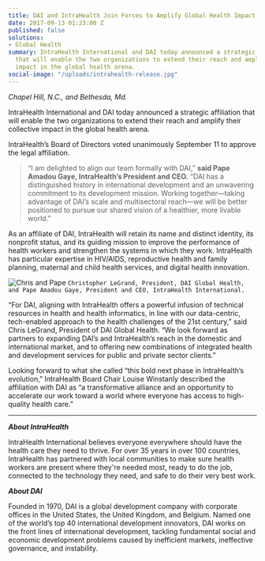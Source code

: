 ```yaml
---
title: DAI and IntraHealth Join Forces to Amplify Global Health Impact
date: 2017-09-13 01:23:00 Z
published: false
solutions:
- Global Health
summary: IntraHealth International and DAI today announced a strategic affiliation
  that will enable the two organizations to extend their reach and amplify their collective
  impact in the global health arena.
social-image: "/uploads/intrahealth-release.jpg"
---
```


*Chapel Hill, N.C., and Bethesda, Md.*

IntraHealth International and DAI today announced a strategic affiliation that will enable the two organizations to extend their reach and amplify their collective impact in the global health arena.

IntraHealth’s Board of Directors voted unanimously September 11 to approve the legal affiliation.

> “I am delighted to align our team formally with DAI,” **said Pape Amadou Gaye, IntraHealth’s President and CEO.** “DAI has a distinguished history in international development and an unwavering commitment to its development mission. Working together—taking advantage of DAI’s scale and multisectoral reach—we will be better positioned to pursue our shared vision of a healthier, more livable world.”

As an affiliate of DAI, IntraHealth will retain its name and distinct identity, its nonprofit status, and its guiding mission to improve the performance of health workers and strengthen the systems in which they work. IntraHealth has particular expertise in HIV/AIDS, reproductive health and family planning, maternal and child health services, and digital health innovation.

![Chris and Pape](/uploads/intrahealth-release.jpg)
`Christopher LeGrand, President, DAI Global Health, and Pape Amadou Gaye, President and CEO, IntraHealth International.`

“For DAI, aligning with IntraHealth offers a powerful infusion of technical resources in health and health informatics, in line with our data-centric, tech-enabled approach to the health challenges of the 21st century,” said Chris LeGrand, President of DAI Global Health. “We look forward as partners to expanding DAI’s and IntraHealth’s reach in the domestic and international market, and to offering new combinations of integrated health and development services for public and private sector clients.”

Looking forward to what she called “this bold next phase in IntraHealth’s evolution,” IntraHealth Board Chair Louise Winstanly described the affiliation with DAI as “a transformative alliance and an opportunity to accelerate our work toward a world where everyone has access to high-quality health care.”   


<hr>
<aside>
<p><strong><em>About IntraHealth</em></strong></p>
<p>IntraHealth International believes everyone everywhere should have the health care they need to thrive. For over 35 years in over 100 countries, IntraHealth has partnered with local communities to make sure health workers are present where they're needed most, ready to do the job, connected to the technology they need, and safe to do their very best work.</p>
<p><strong><em>About DAI</em></strong></p>
<p>Founded in 1970, DAI is a global development company with corporate offices in the United States, the United Kingdom, and Belgium. Named one of the world’s top 40 international development innovators, DAI works on the front lines of international development, tackling fundamental social and economic development problems caused by inefficient markets, ineffective governance, and instability.
</p>
</aside>